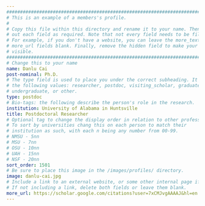 ```yaml
---
################################################################################
# This is an example of a members's profile.                                   #
#                                                                              #
# Copy this file within this directory and rename it to your name. Then fill   #
# out each field as required. Note that not every field needs to be filled out.#
# For example, if you don't have a website, you can leave the more_text and    #
# more_url fields blank. Finally, remove the hidden field to make your profile #
# visible.                                                                     #
################################################################################
# Change this to your name
name: Danlu Cai
post-nominal: Ph.D.
# The type field is used to place you under the correct subheading. It may be of
# the following values: researcher, postdoc, visiting_scholar, graduate,
# undergraduate, or other.
type: postdoc
# Bio-tags: the following describe the person's role in the research.
institution: University of Alabama in Huntsville
title: Postdoctoral Researcher
# Optional tag to change the display order in relation to other professors
# To sort by universities chang this on each person to match their
# institution as such, with each n being any number from 00-99.
# NMSU - 5nn
# MSU - 7nn
# OSU - 10nn
# UAH - 15nn
# NSF - 20nn
sort_order: 1501
# Be sure to place this image in the /images/profiles/ directory.
image: danlu-cai.jpg
# Include a link to an external website, or some other internal page if desired.
# If not including a link, delete both fields or leave them blank.
more_url: https://scholar.google.com/citations?user=7xCMJvgAAAAJ&hl=en
---
```


